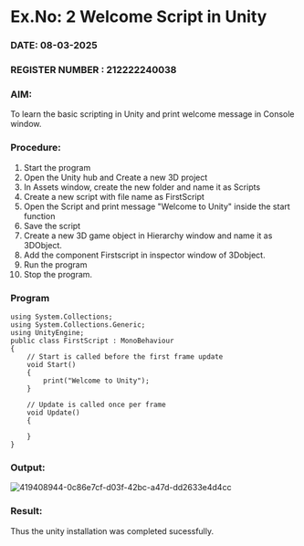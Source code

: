 # Ex.No: 2  Welcome Script in Unity
### DATE: 08-03-2025                                                                            
### REGISTER NUMBER : 212222240038
### AIM: 
 To learn the basic scripting in Unity and print welcome message in Console window. 
### Procedure:
1. Start the program
2. Open the Unity hub and Create a new 3D project
3. In Assets window, create the new folder and name it as Scripts
4. Create a new script with file name as FirstScript
5. Open the Script and print message "Welcome to Unity" inside the start function
6. Save the script
7. Create a new 3D game object in Hierarchy window and name it as 3DObject.
8. Add the component Firstscript in inspector window of 3Dobject.
9. Run the program
10. Stop the program.
### Program 
```
using System.Collections;
using System.Collections.Generic;
using UnityEngine;
public class FirstScript : MonoBehaviour
{
    // Start is called before the first frame update
    void Start()
    {
        print("Welcome to Unity");
    }

    // Update is called once per frame
    void Update()
    {
        
    }
}
```
### Output:

![419408944-0c86e7cf-d03f-42bc-a47d-dd2633e4d4cc](https://github.com/user-attachments/assets/e8e5e002-0cfb-40eb-8eee-4f8a1bba24f1)


### Result:
Thus the unity installation was completed sucessfully.

